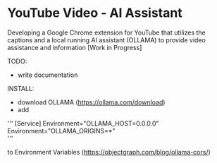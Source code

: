 # YouTube Video - AI Assistant

Developing a Google Chrome extension for YouTube that utilizes the captions and a local running AI assistant (OLLAMA) to provide video assistance and information [Work in Progress]

TODO:

- write documentation

INSTALL:

- download OLLAMA (https://ollama.com/download)
- add

'''
[Service]
Environment="OLLAMA_HOST=0.0.0.0"
Environment="OLLAMA_ORIGINS=\*"  
'''

to Environment Variables (https://objectgraph.com/blog/ollama-cors/)
